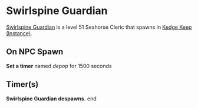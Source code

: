 # Swirlspine Guardian



[Swirlspine Guardian](/npc/64092) is a level 51 Seahorse Cleric that spawns in [Kedge Keep (Instance)](/zone/1064).



## On NPC Spawn

**Set a timer** named *depop* for 1500 seconds


## Timer(s)

**Swirlspine Guardian despawns.**
end